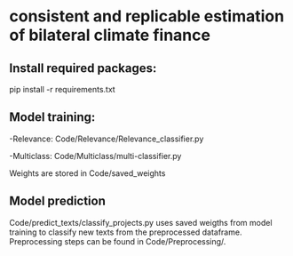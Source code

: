 # consistent and replicable estimation of bilateral climate finance

## Install required packages: 
pip install -r requirements.txt

## Model training: 
-Relevance: Code/Relevance/Relevance_classifier.py

-Multiclass: Code/Multiclass/multi-classifier.py

Weights are stored in Code/saved_weights

## Model prediction
Code/predict_texts/classify_projects.py uses saved weigths from model training to classify new texts from the preprocessed dataframe. Preprocessing steps can be found in Code/Preprocessing/.







